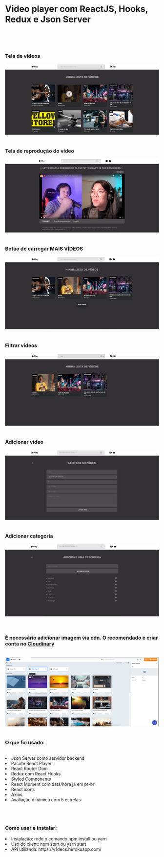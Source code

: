 <h1>Video player com ReactJS, Hooks, Redux e Json Server</h1>
<br>
<br>
<br>

<h3>Tela de vídeos</h3>
<img src="screenshots/screenshot1.png"/>
<br>
<br>
<h3>Tela de reprodução do vídeo</h3>
<img src="screenshots/screenshot2.png"/>
<br>
<br>
<h3>Botão de carregar MAIS VÍDEOS</h3>
<img src="screenshots/screenshot3.png"/>
<br>
<br>
<h3>Filtrar vídeos</h3>
<img src="screenshots/screenshot4.png"/>
<br>
<br>
<h3>Adicionar vídeo</h3>
<img src="screenshots/screenshot5.png"/>
<br>
<br>
<h3>Adicionar categoria</h3>
<img src="screenshots/screenshot6.png"/>
<br>
<br>
<br>

<h3>É necessário adicionar imagem via cdn. O recomendado é criar conta no <a href="https://cloudinary.com/">Cloudinary</a></h3>
<br>
<img src="screenshots/screenshot7.png"/>
<br>
<br>
<h3>O que foi usado:</h3>
<br>
<li>Json Server como servidor backend</li>
<li>Pacote React  Player</li>
<li>React  Router Dom</li>
<li>Redux com React Hooks</li>
<li>Styled Components</li>
<li>React Moment com data/hora já em pt-br</li>
<li>React icons</li>
<li>Axios</li>
<li>Avaliação dinâmica com 5 estrelas</li>
<br>
<br>
<br>
<h3>Como usar e instalar:</h3>
<li>Instalação: rode o comando npm install ou yarn</li>
<li>Uso do client: npm start ou yarn start </li>
<li>API utilizada: https://v1deos.herokuapp.com/</li>
